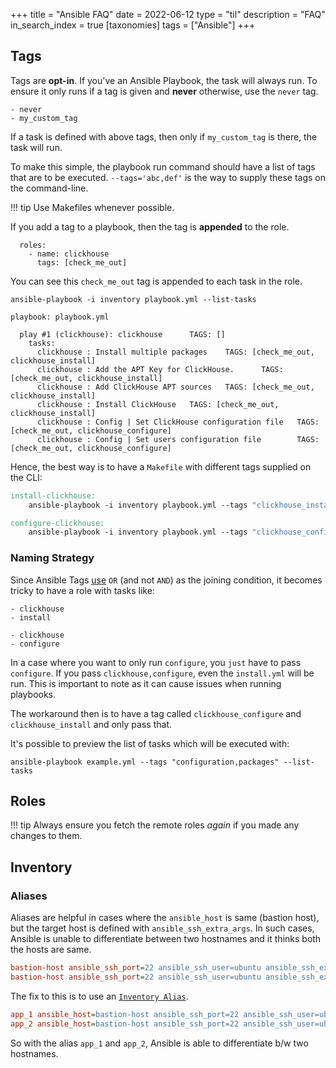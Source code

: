 +++
title = "Ansible FAQ"
date = 2022-06-12
type = "til"
description = "FAQ"
in_search_index = true
[taxonomies]
tags = ["Ansible"]
+++

## Tags

Tags are **opt-in**. If you've an Ansible Playbook, the task will always run. To ensure it only runs if a tag is given and **never** otherwise, use the `never` tag.

```
- never
- my_custom_tag
```

If a task is defined with above tags, then only if `my_custom_tag` is there, the task will run.

To make this simple, the playbook run command should have a list of tags that are to be executed. `--tags='abc,def'` is the way to supply these tags on the command-line.

!!! tip
    Use Makefiles whenever possible.

If you add a tag to a playbook, then the tag is **appended** to the role.

```
  roles:
    - name: clickhouse
	  tags: [check_me_out]
```

You can see this `check_me_out` tag is appended to each task in the role.

```
ansible-playbook -i inventory playbook.yml --list-tasks

playbook: playbook.yml

  play #1 (clickhouse): clickhouse      TAGS: []
    tasks:
      clickhouse : Install multiple packages    TAGS: [check_me_out, clickhouse_install]
      clickhouse : Add the APT Key for ClickHouse.      TAGS: [check_me_out, clickhouse_install]
      clickhouse : Add ClickHouse APT sources   TAGS: [check_me_out, clickhouse_install]
      clickhouse : Install ClickHouse   TAGS: [check_me_out, clickhouse_install]
      clickhouse : Config | Set ClickHouse configuration file   TAGS: [check_me_out, clickhouse_configure]
      clickhouse : Config | Set users configuration file        TAGS: [check_me_out, clickhouse_configure]
```

Hence, the best way is to have a `Makefile` with different tags supplied on the CLI:

```Makefile
install-clickhouse:
	ansible-playbook -i inventory playbook.yml --tags "clickhouse_install"

configure-clickhouse:
	ansible-playbook -i inventory playbook.yml --tags "clickhouse_configure"
```

### Naming Strategy

Since Ansible Tags [use](https://stackoverflow.com/a/30058874) `OR` (and not `AND`) as the joining condition, it becomes tricky to have a role with tasks like:

```
- clickhouse
- install

- clickhouse
- configure
```

In a case where you want to only run `configure`, you `just` have to pass `configure`. If you pass `clickhouse,configure`, even the `install.yml` will be run. This is important to note as it can cause issues when running playbooks.

The workaround then is to have a tag called `clickhouse_configure` and `clickhouse_install` and only pass that.

It's possible to preview the list of tasks which will be executed with:

```
ansible-playbook example.yml --tags "configuration,packages" --list-tasks
```

## Roles

!!! tip
    Always ensure you fetch the remote roles _again_ if you made any changes to them.

## Inventory

### Aliases

Aliases are helpful in cases where the `ansible_host` is same (bastion host), but the target host is defined with `ansible_ssh_extra_args`. In such cases, Ansible is unable to differentiate between two hostnames and it thinks both the hosts are same.

```ini
bastion-host ansible_ssh_port=22 ansible_ssh_user=ubuntu ansible_ssh_extra_args="-o 'Hostname 1.1.1.1'"
bastion-host ansible_ssh_port=22 ansible_ssh_user=ubuntu ansible_ssh_extra_args="-o 'Hostname 2.2.2.2'"
```

The fix to this is to use an [`Inventory Alias`](https://docs.ansible.com/ansible/latest/user_guide/intro_inventory.html#inventory-aliases).

```ini
app_1 ansible_host=bastion-host ansible_ssh_port=22 ansible_ssh_user=ubuntu ansible_ssh_extra_args="-o 'Hostname 1.1.1.1'"
app_2 ansible_host=bastion-host ansible_ssh_port=22 ansible_ssh_user=ubuntu ansible_ssh_extra_args="-o 'Hostname 2.2.2.2'"
```

So with the alias `app_1` and `app_2`, Ansible is able to differentiate b/w two hostnames.
